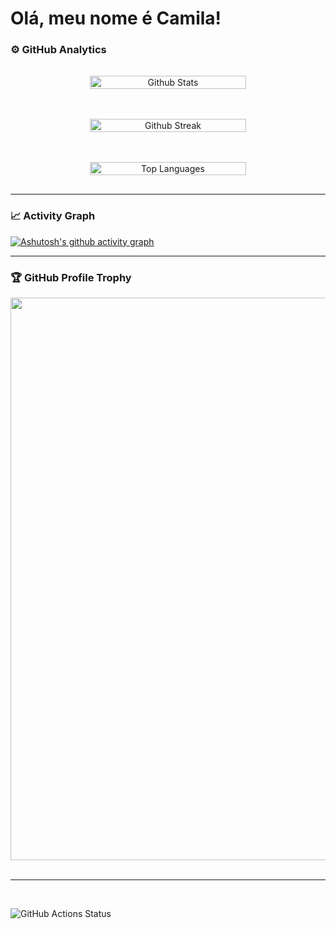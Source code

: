 # Olá, meu nome é Camila!

### ⚙️ GitHub Analytics

<div align="center" style="display: flex; flex-wrap: wrap; justify-content: center; gap: 16px;">
  <div style="min-width:250px; padding: 16px; text-align: center;">
    <img
      src="https://github-readme-stats.vercel.app/api?username=TeixeiraCamila&theme=onedark&hide_border=false&include_all_commits=true"
      alt="Github Stats"
      style="width: 100%;"
    />
  </div>
  <div style="min-width:250px; padding: 16px; text-align: center;">
    <img
      src="https://github-readme-streak-stats.herokuapp.com/?user=TeixeiraCamila&theme=onedark&hide_border=false"
      alt="Github Streak"
      style="width: 100%;"
    />
  </div>
  <div style="min-width:250px  ; padding: 16px; text-align: center;">
    <img
      src="https://github-readme-stats.vercel.app/api/top-langs/?username=TeixeiraCamila&theme=onedark&hide_border=false&include_all_commits=true&count_private=true&layout=compact"
      alt="Top Languages"
      style="width: 100%;"
    />
  </div>
</div>

---

### 📈 Activity Graph

[![Ashutosh's github activity graph](https://github-readme-activity-graph.vercel.app/graph?username=TeixeiraCamila&bg_color=282c34&color=e4bf7a&line=df6d74&point=4e4942&area=true&hide_border=true)](https://github.com/ashutosh00710/github-readme-activity-graph)

---

### 🏆 GitHub Profile Trophy

<div align="center">
  <a
    href="https://github.com/ryo-ma/github-profile-trophy"
    title="repositório de troféus"
  >
    <img
      width="900"
      src="https://github-profile-trophy.vercel.app/?username=TeixeiraCamila&column=8&theme=onedark&no-frame=true&no-bg=true"
    />

  </a>
</div>

<br>

---

<br>

![GitHub Actions Status](https://img.shields.io/github/workflow/status/TeixeiraCamila/MeuProjeto/CI?style=flat-square)
